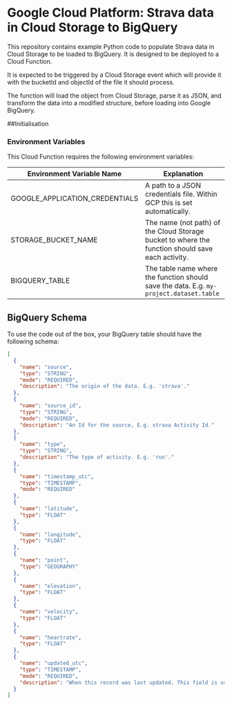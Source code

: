 # Google Cloud Platform: Strava data in Cloud Storage to BigQuery

This repository contains example Python code to populate Strava data in Cloud Storage
to be loaded to  BigQuery. It is designed to be deployed to a Cloud Function.

It is expected to be triggered by a Cloud Storage event which will provide it with
the bucketId and objectId of the file it should process.

The function will load the  object from Cloud Storage, parse it as JSON, and transform the data
into a modified structure, before loading into Google BigQuery.

##Initialisation
### Environment Variables

This Cloud Function requires the following environment variables:

| Environment Variable Name|Explanation|
|---|---|
| GOOGLE_APPLICATION_CREDENTIALS|A path to a JSON credentials file. Within GCP this is set automatically.|
| STORAGE_BUCKET_NAME| The name (not path) of the Cloud Storage bucket to where the function should save each activity.|
| BIGQUERY_TABLE | The table name where the function should save the data. E.g. `my-project.dataset.table`|

## BigQuery Schema
To use the code out of the box, your BigQuery table should have the following schema:
```json
[
  {
    "name": "source",
    "type": "STRING",
    "mode": "REQUIRED",
    "description": "The origin of the data. E.g. 'strava'."
  },
  {
    "name": "source_id",
    "type": "STRING",
    "mode": "REQUIRED",
    "description": "An Id for the source, E.g. strava Activity Id."
  },
  {
    "name": "type",
    "type": "STRING",
    "description": "The type of activity. E.g. 'run'."
  },
  {
    "name": "timestamp_utc",
    "type": "TIMESTAMP",
    "mode": "REQUIRED"
  },
  {
    "name": "latitude",
    "type": "FLOAT"
  },
  {
    "name": "longitude",
    "type": "FLOAT"
  },
  {
    "name": "point",
    "type": "GEOGRAPHY"
  },
  {
    "name": "elevation",
    "type": "FLOAT"
  },
  {
    "name": "velocity",
    "type": "FLOAT"
  },
  {
    "name": "heartrate",
    "type": "FLOAT"
  },
  {
    "name": "updated_utc",
    "type": "TIMESTAMP",
    "mode": "REQUIRED",
    "description": "When this record was last updated. This field is used to deduplicate as the function is designed to write only."
  }
]
```